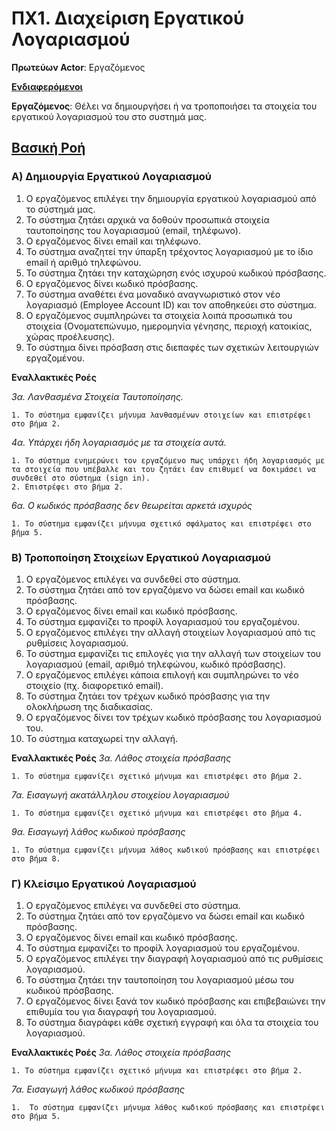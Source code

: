 # ΠΧ1. Διαχείριση Εργατικού Λογαριασμού

**Πρωτεύων Actor**: Εργαζόμενος

<u>**Ενδιαφερόμενοι**</u>

**Εργαζόμενος**: Θέλει να δημιουργήσει ή να τροποποιήσει τα στοιχεία του εργατικού λογαριασμού του στο συστημά μας.

## <u>Βασική Ροή</u>

### Α) Δημιουργία Εργατικού Λογαριασμού

1. Ο εργαζόμενος επιλέγει την δημιουργία εργατικού λογαριασμού από το σύστημά μας.
2. Το σύστημα ζητάει αρχικά να δοθούν προσωπικά στοιχεία ταυτοποίησης του λογαριασμού (email, τηλέφωνο).
3. Ο εργαζόμενος δίνει email και τηλέφωνο.
4. Το σύστημα αναζητεί την ύπαρξη τρέχοντος λογαριασμού με το ίδιο email ή αριθμό τηλεφώνου.
5. Το σύστημα ζητάει την καταχώρηση ενός ισχυρού κωδικού πρόσβασης.
6. Ο εργαζόμενος δίνει κωδικό πρόσβασης.
7. Το σύστημα αναθέτει ένα μοναδικό αναγνωριστικό στον νέο λογαριασμό (Employee Account ID) και τον αποθηκεύει στο σύστημα.
8. Ο εργαζόμενος συμπληρώνει τα στοιχεία λοιπά προσωπικά του στοιχεία (Ονοματεπώνυμο, ημερομηνία γένησης, περιοχή κατοικίας, χώρας προέλευσης).
9. Το σύστημα δίνει πρόσβαση στις διεπαφές των σχετικών λειτουργιών εργαζομένου.


**Εναλλακτικές Ροές**

*3α. Λανθασμένα Στοιχεία Ταυτοποίησης.*  

    1. Το σύστημα εμφανίζει μήνυμα λανθασμένων στοιχείων και επιστρέφει στο βήμα 2.

*4α. Υπάρχει ήδη λογαριασμός με τα στοιχεία αυτά.*

    1. Το σύστημα ενημερώνει τον εργαζόμενο πως υπάρχει ήδη λογαριασμός με τα στοιχεία που υπέβαλλε και του ζητάει έαν επιθυμεί να δοκιμάσει να συνδεθεί στο σύστημα (sign in).
    2. Επιστρέφει στο βήμα 2.

*6α. Ο κωδικός πρόσβασης δεν θεωρείται αρκετά ισχυρός*

    1. Το σύστημα εμφανίζει μήνυμα σχετικό σφάλματος και επιστρέφει στο βήμα 5.


### Β) Τροποποίηση Στοιχείων Εργατικού Λογαριασμού

1. Ο εργαζόμενος επιλέγει να συνδεθεί στο σύστημα.
2. Το σύστημα ζητάει από τον εργαζόμενο να δώσει email και κωδικό πρόσβασης. 
3. Ο εργαζόμενος δίνει email και κωδικό πρόσβασης.
4. Το σύστημα εμφανίζει το προφίλ λογαριασμού του εργαζομένου.
5. Ο εργαζόμενος επιλέγει την αλλαγή στοιχείων λογαριασμού από τις ρυθμίσεις λογαριασμού.
6. Το σύστημα εμφανίζει τις επιλογές για την αλλαγή των στοιχείων του λογαριασμού (email, αριθμό τηλεφώνου, κωδικό πρόσβασης).
7. Ο εργαζόμενος επιλέγει κάποια επιλογή και συμπληρώνει το νέο στοιχείο (πχ. διαφορετικό email).
8. Το σύστημα ζητάει τον τρέχων κωδικό πρόσβασης για την ολοκλήρωση της διαδικασίας.
9. Ο εργαζόμενος δίνει τον τρέχων κωδικό πρόσβασης του λογαριασμού του.
10. Το σύστημα καταχωρεί την αλλαγή.

**Εναλλακτικές Ροές**
*3α. Λάθος στοιχεία πρόσβασης*

    1. Το σύστημα εμφανίζει σχετικό μήνυμα και επιστρέφει στο βήμα 2.

*7α. Εισαγωγή ακατάλληλου στοιχείου λογαριασμού*

    1. Το σύστημα εμφανίζει σχετικό μήνυμα και επιστρέφει στο βήμα 4.
   
*9α. Εισαγωγή λάθος κωδικού πρόσβασης*

    1. Το σύστημα εμφανίζει μήνυμα λάθος κωδικού πρόσβασης και επιστρέφει στο βήμα 8.


### Γ) Κλείσιμο Εργατικού Λογαριασμού

1. Ο εργαζόμενος επιλέγει να συνδεθεί στο σύστημα.
2. Το σύστημα ζητάει από τον εργαζόμενο να δώσει email και κωδικό πρόσβασης. 
3. Ο εργαζόμενος δίνει email και κωδικό πρόσβασης.
4. Το σύστημα εμφανίζει το προφίλ λογαριασμού του εργαζομένου.
5. Ο εργαζόμενος επιλέγει την διαγραφή λογαριασμού από τις ρυθμίσεις λογαριασμού.
6. Το σύστημα ζητάει την ταυτοποίηση του λογαριασμού μέσω του κωδικού πρόσβασης.
7. Ο εργαζόμενος δίνει ξανά τον κωδικό πρόσβασης και επιβεβαιώνει την επιθυμία του για διαγραφή του λογαριασμού.
8. Το σύστημα διαγράφει κάθε σχετική εγγραφή και όλα τα στοιχεία του λογαριασμού.


**Εναλλακτικές Ροές**
*3α. Λάθος στοιχεία πρόσβασης*

    1. Το σύστημα εμφανίζει σχετικό μήνυμα και επιστρέφει στο βήμα 2.

*7α. Εισαγωγή λάθος κωδικού πρόσβασης*

    1.  Το σύστημα εμφανίζει μήνυμα λάθος κωδικού πρόσβασης και επιστρέφει στο βήμα 5.
